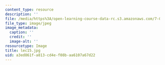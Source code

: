 ```yaml
---
content_type: resource
description: ''
file: /media/https%3A/open-learning-course-data-rc.s3.amazonaws.com/7-012-introduction-to-biology-fall-2004/a3ed861fa813cd4ef08baa6107a67d22_lec15.jpg
file_type: image/jpeg
image_metadata:
  caption: ''
  credit: ''
  image-alt: ''
resourcetype: Image
title: lec15.jpg
uid: a3ed861f-a813-cd4e-f08b-aa6107a67d22
---
```

